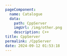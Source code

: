 ```yaml
---
pageComponent: 
  name: Catalogue
  data: 
    path: CppServer
    imgUrl: /img/other.png
    description: C++
title: CppServer
permalink: /CppServer
date: 2024-09-12 01:53:18
---
```


